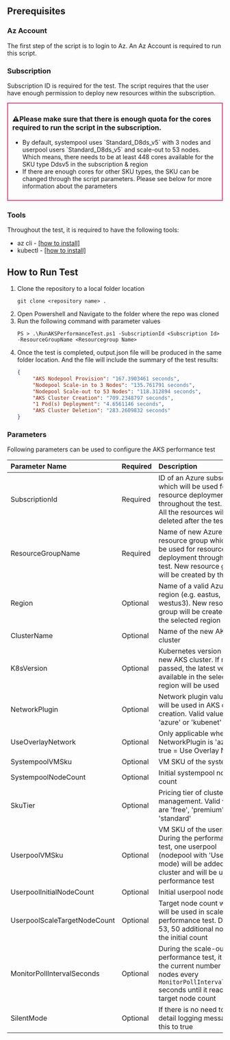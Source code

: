 ## Prerequisites
### Az Account
The first step of the script is to login to Az. An Az Account is required to run this script. 
### Subscription
Subscription ID is required for the test. The script requires that the user have enough permission to deploy new resources within the subscription. 
<div style="padding: 10px; border: 2px solid #df4577;">
   <p style="font-weight:bold; font-size: 16px">⚠️Please make sure that there is enough quota for the cores required to run the script in the subscription.</p>
   <ul>
      <li> By default, systempool uses `Standard_D8ds_v5` with 3 nodes and userpool users `Standard_D8ds_v5` and scale-out to 53 nodes. Which means, there needs to be at least 448 cores available for the SKU type Ddsv5 in the subscription & region
      <li> If there are enough cores for other SKU types, the SKU can be changed through the script parameters. Please see below for more information about the parameters</li>
   </ul>
</div>

### Tools
Throughout the test, it is required to have the following tools:
- az cli - [[how to install]](https://learn.microsoft.com/en-us/cli/azure/install-azure-cli-windows?tabs=azure-cli)
- kubectl - [[how to install]](https://kubernetes.io/docs/tasks/tools/install-kubectl-windows/)

## How to Run Test
1. Clone the repository to a local folder location
   ```
   git clone <repository name> . 
   ```
2. Open Powershell and Navigate to the folder where the repo was cloned
3. Run the following command with parameter values
   ```
   PS > .\RunAKSPerformanceTest.ps1 -SubscriptionId <Subscription Id> -ResourceGroupName <Resourcegroup Name>
   ```
4. Once the test is completed, output.json file will be produced in the same folder location. And the file will include the summary of the test results:
   ```json
   {
        "AKS Nodepool Provision": "167.3903461 seconds",
        "Nodepool Scale-in to 3 Nodes": "135.761791 seconds",
        "Nodepool Scale-out to 53 Nodes": "118.312894 seconds",
        "AKS Cluster Creation": "709.2348797 seconds",
        "1 Pod(s) Deployment": "4.6561146 seconds",
        "AKS Cluster Deletion": "283.2609832 seconds"
   }
   ```

### Parameters
Following parameters can be used to configure the AKS performance test

| Parameter Name | Required | Description | Default |
|:---------------|:---------|:------------|:-------:|
| SubscriptionId | Required | ID of an Azure subscription which will be used for resource deployment throughout the test. (Note: All the resources will be deleted after the test) ||
| ResourceGroupName | Required | Name of new Azure resource group which will be used for resource deployment throughout the test. New resource group will be created by this value ||
| Region | Optional | Name of a valid Azure region (e.g. eastus, westus3). New resource group will be created under the selected region | eastus |
| ClusterName | Optional | Name of the new AKS cluster | perfTestCluster |
| K8sVersion | Optional | Kubernetes version of the new AKS cluster. If not passed, the latest version available in the selected region will be used | |
| NetworkPlugin | Optional | Network plugin value which will be used in AKS cluster creation. Valid values are 'azure' or 'kubenet' | azure |
| UseOverlayNetwork | Optional | Only applicable when NetworkPlugin is 'azure'. true = Use Overlay Network | true |
| SystempoolVMSku | Optional | VM SKU of the systempool | Standard_D8ds_v5 |
| SystempoolNodeCount | Optional | Initial systempool node count | 3 |
| SkuTier | Optional | Pricing tier of cluster management. Valid values are 'free', 'premium', or 'standard' | standard |
| UserpoolVMSku | Optional | VM SKU of the userpool. During the performance test, one userpool (nodepool with 'User' mode) will be added to the cluster and will be used for performance test | Standard_D8ds_v5 |
| UserpoolInitialNodeCount | Optional | Initial userpool node count | 3 |
| UserpoolScaleTargetNodeCount | Optional | Target node count which will be used in scale-out performance test. Default is 53, 50 additional node to the initial count | 53 |
| MonitorPollIntervalSeconds | Optional | During the scale-out performance test, it checks the current number of the nodes every `MonitorPollIntervalSeconds` seconds until it reaches the target node count | 5 |
| SilentMode | Optional | If there is no need to see detail logging message, set this to true | false |

